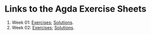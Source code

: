 # Links to the Agda Exercise Sheets

1. Week 01: [Exercises](01-Exercises.lagda.md);
   	    [Solutions](01-Solutions.lagda.md).
1. Week 02: [Exercises](02-Exercises.lagda.md);
   	    [Solutions](02-Solutions.lagda.md).